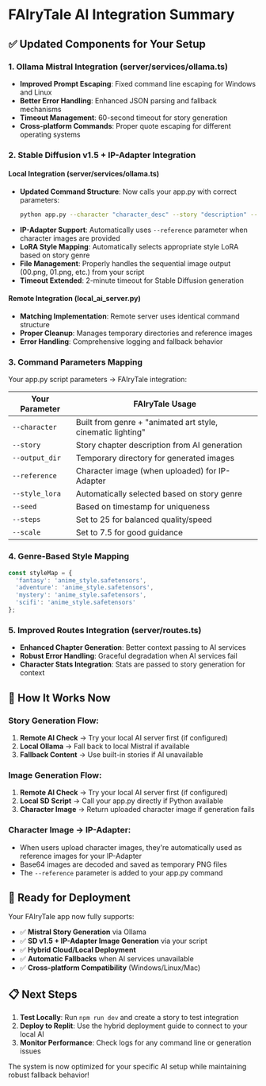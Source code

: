 # FAIryTale AI Integration Summary

## ✅ Updated Components for Your Setup

### 1. **Ollama Mistral Integration** (server/services/ollama.ts)
- **Improved Prompt Escaping**: Fixed command line escaping for Windows and Linux
- **Better Error Handling**: Enhanced JSON parsing and fallback mechanisms
- **Timeout Management**: 60-second timeout for story generation
- **Cross-platform Commands**: Proper quote escaping for different operating systems

### 2. **Stable Diffusion v1.5 + IP-Adapter Integration**

#### **Local Integration** (server/services/ollama.ts)
- **Updated Command Structure**: Now calls your app.py with correct parameters:
  ```bash
  python app.py --character "character_desc" --story "description" --output_dir "path" --seed 1234 --steps 25 --scale 7.5
  ```
- **IP-Adapter Support**: Automatically uses `--reference` parameter when character images are provided
- **LoRA Style Mapping**: Automatically selects appropriate style LoRA based on story genre
- **File Management**: Properly handles the sequential image output (00.png, 01.png, etc.) from your script
- **Timeout Extended**: 2-minute timeout for Stable Diffusion generation

#### **Remote Integration** (local_ai_server.py)
- **Matching Implementation**: Remote server uses identical command structure
- **Proper Cleanup**: Manages temporary directories and reference images
- **Error Handling**: Comprehensive logging and fallback behavior

### 3. **Command Parameters Mapping**

Your app.py script parameters → FAIryTale integration:

| Your Parameter | FAIryTale Usage |
|----------------|-----------------|
| `--character` | Built from genre + "animated art style, cinematic lighting" |
| `--story` | Story chapter description from AI generation |
| `--output_dir` | Temporary directory for generated images |
| `--reference` | Character image (when uploaded) for IP-Adapter |
| `--style_lora` | Automatically selected based on story genre |
| `--seed` | Based on timestamp for uniqueness |
| `--steps` | Set to 25 for balanced quality/speed |
| `--scale` | Set to 7.5 for good guidance |

### 4. **Genre-Based Style Mapping**
```typescript
const styleMap = {
  'fantasy': 'anime_style.safetensors',
  'adventure': 'anime_style.safetensors', 
  'mystery': 'anime_style.safetensors',
  'scifi': 'anime_style.safetensors'
};
```

### 5. **Improved Routes Integration** (server/routes.ts)
- **Enhanced Chapter Generation**: Better context passing to AI services
- **Robust Error Handling**: Graceful degradation when AI services fail
- **Character Stats Integration**: Stats are passed to story generation for context

## 🔄 **How It Works Now**

### **Story Generation Flow:**
1. **Remote AI Check** → Try your local AI server first (if configured)
2. **Local Ollama** → Fall back to local Mistral if available
3. **Fallback Content** → Use built-in stories if AI unavailable

### **Image Generation Flow:**
1. **Remote AI Check** → Try your local AI server first (if configured)
2. **Local SD Script** → Call your app.py directly if Python available
3. **Character Image** → Return uploaded character image if generation fails

### **Character Image → IP-Adapter:**
- When users upload character images, they're automatically used as reference images for your IP-Adapter
- Base64 images are decoded and saved as temporary PNG files
- The `--reference` parameter is added to your app.py command

## 🚀 **Ready for Deployment**

Your FAIryTale app now fully supports:
- ✅ **Mistral Story Generation** via Ollama
- ✅ **SD v1.5 + IP-Adapter Image Generation** via your script
- ✅ **Hybrid Cloud/Local Deployment**
- ✅ **Automatic Fallbacks** when AI services unavailable
- ✅ **Cross-platform Compatibility** (Windows/Linux/Mac)

## 📋 **Next Steps**

1. **Test Locally**: Run `npm run dev` and create a story to test integration
2. **Deploy to Replit**: Use the hybrid deployment guide to connect to your local AI
3. **Monitor Performance**: Check logs for any command line or generation issues

The system is now optimized for your specific AI setup while maintaining robust fallback behavior!